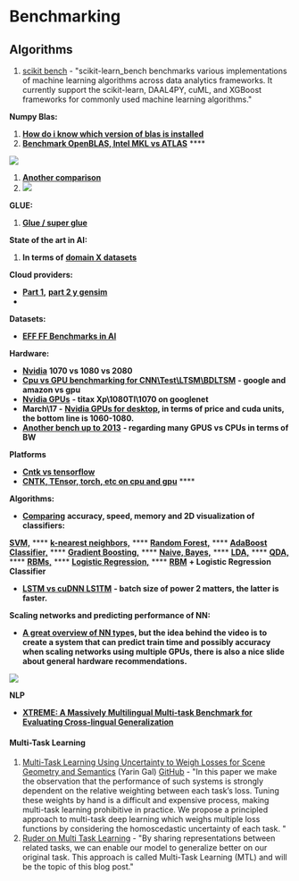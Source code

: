 # Benchmarking

## Algorithms

1. [scikit bench](https://github.com/IntelPython/scikit-learn\_bench) - "scikit-learn\_bench benchmarks various implementations of machine learning algorithms across data analytics frameworks. It currently support the scikit-learn, DAAL4PY, cuML, and XGBoost frameworks for commonly used machine learning algorithms."

**Numpy Blas:**

1. [**How do i know which version of blas is installed**](https://stackoverflow.com/questions/37184618/find-out-if-which-blas-library-is-used-by-numpy)
2. [**Benchmark OpenBLAS, Intel MKL vs ATLAS**](https://github.com/tmolteno/necpp/issues/18) ****&#x20;

![](https://lh5.googleusercontent.com/podTyc9Z0eDjObB4aW6-2AVWxhlG3pE8M3ccWBUj3oIGDgB6uWmXlt96aiuVAm9vvw33iShedQ1Gn\_w6J3qhRGKThnZH-Puy5ZfoYmHL3GFTMxxUh\_EIXOCtOTqjQHdqrjCZzh3N)

1. [**Another comparison**](http://markus-beuckelmann.de/blog/boosting-numpy-blas.html)
2. ![](https://lh5.googleusercontent.com/6tufYNKWkxO5azzf07erA8QIeXhDuWpz8VRaWVw1x16rHahEbj5PRyZ4e6Dr\_65ccBGDxj18EKXljVgl1DiO4SAqw\_pZqGDlzTs5zsjInsRut8ebtQFgDXkoDnpskD9JbYApijwK)

**GLUE:**

1. [**Glue / super glue** ](https://gluebenchmark.com/leaderboard/?fbclid=IwAR17Xo2pgpDVE\_ZuwITDSi07FLM6S2f1VTXiLywwr2NnUGqS8AdndZLQpXI)

**State of the art in AI:**

1. **In terms of** [**domain X datasets**](https://www.stateoftheart.ai)

**Cloud providers:**

* [**Part 1**](https://rare-technologies.com/machine-learning-hardware-benchmarks/)**,** [**part 2 y gensim**](https://rare-technologies.com/machine-learning-benchmarks-hardware-providers-gpu-part-2/)
*

**Datasets:**&#x20;

* [**EFF FF Benchmarks in AI**](https://www.eff.org/ai/metrics)

**Hardware:**

* [**Nvidia**](https://www.phoronix.com/scan.php?page=article\&item=nvidia-rtx2080ti-tensorflow\&num=1) **1070 vs 1080 vs 2080**
* [**Cpu vs GPU benchmarking for CNN\Test\LTSM\BDLTSM**](http://minimaxir.com/2017/07/cpu-or-gpu/) **- google and amazon vs gpu**
* [**Nvidia GPUs**](https://www.pugetsystems.com/labs/hpc/TitanXp-vs-GTX1080Ti-for-Machine-Learning-937/) **- titax Xp\1080TI\1070 on googlenet**
* **March\17 -** [**Nvidia GPUs for desktop**](https://medium.com/@timcamber/deep-learning-pc-build-5cffa71ad97)**, in terms of price and cuda units, the bottom line is 1060-1080.**&#x20;
* [**Another bench up to 2013**](http://timdettmers.com/2017/04/09/which-gpu-for-deep-learning/) **- regarding many GPUS vs CPUs in terms of BW**

**Platforms**

* [**Cntk vs tensorflow**](http://minimaxir.com/2017/06/keras-cntk/)
* [**CNTK, TEnsor, torch, etc on cpu and gpu**](https://arxiv.org/pdf/1608.07249.pdf) ****&#x20;

**Algorithms:**

* [**Comparing**](https://martin-thoma.com/comparing-classifiers/) **accuracy, speed, memory and 2D visualization of classifiers:**

[**SVM,**](http://scikit-learn.org/stable/modules/generated/sklearn.svm.SVC.html) **** [**k-nearest neighbors,**](http://scikit-learn.org/stable/modules/generated/sklearn.neighbors.KNeighborsClassifier.html) **** [**Random Forest,**](http://scikit-learn.org/stable/modules/generated/sklearn.ensemble.RandomForestClassifier.html) **** [**AdaBoost Classifier,**](http://scikit-learn.org/stable/modules/generated/sklearn.ensemble.AdaBoostClassifier.html) **** [**Gradient Boosting,**](http://scikit-learn.org/stable/modules/generated/sklearn.ensemble.GradientBoostingClassifier.html) **** [**Naive, Bayes,**](http://scikit-learn.org/stable/modules/generated/sklearn.naive\_bayes.GaussianNB.html) **** [**LDA,**](http://scikit-learn.org/0.16/modules/generated/sklearn.lda.LDA.html) **** [**QDA,**](http://scikit-learn.org/0.16/modules/generated/sklearn.qda.QDA.html) **** [**RBMs,**](http://scikit-learn.org/stable/modules/generated/sklearn.neural\_network.BernoulliRBM.html) **** [**Logistic Regression,**](http://scikit-learn.org/stable/modules/generated/sklearn.linear\_model.LogisticRegression.html) **** [**RBM**](http://scikit-learn.org/stable/modules/generated/sklearn.neural\_network.BernoulliRBM.html) **+ Logistic Regression Classifier**

* [**LSTM vs cuDNN LS1TM**](https://chainer.org/general/2017/03/15/Performance-of-LSTM-Using-CuDNN-v5.html) **- batch size of power 2 matters, the latter is faster.**

**Scaling networks and predicting performance of NN:**

* [**A great overview of NN type**](https://www.youtube.com/watch?v=lgK0BlXdOCw\&feature=youtu.be)**s, but the idea behind the video is to create a system that can predict train time and possibly accuracy when scaling networks using multiple GPUs, there is also a nice slide about general hardware recommendations.**

![](https://lh4.googleusercontent.com/mmxNCa6J3W7s3h1LUkxzEBzKxvSOlCFTzEYgaE1zcOFJV59SCQ4j5jKWMvP9JZGmaGE29VJiALogJlgK8x\_V\_nUo2fvBPRaXA41K1t9w39WDLM\_aKVHh-yithcHZE-A0x9zSvBAy)

**NLP**

* [**XTREME: A Massively Multilingual Multi-task Benchmark for Evaluating Cross-lingual Generalization**](https://github.com/google-research/xtreme/blob/master/README.md)

#### Multi-Task Learning

1. [Multi-Task Learning Using Uncertainty to Weigh Losses for Scene Geometry and Semantics](https://arxiv.org/abs/1705.07115) (Yarin Gal) [GitHub](https://github.com/ranandalon/mtl) - "In this paper we make the observation that the performance of such systems is strongly dependent on the relative weighting between each task’s loss. Tuning these weights by hand is a difficult and expensive process, making multi-task learning prohibitive in practice. We propose a principled approach to multi-task deep learning which weighs multiple loss functions by considering the homoscedastic uncertainty of each task. "
2. [Ruder on Multi Task Learning](https://ruder.io/multi-task/) - "By sharing representations between related tasks, we can enable our model to generalize better on our original task. This approach is called Multi-Task Learning (MTL) and will be the topic of this blog post."
